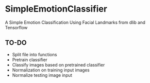 # SimpleEmotionClassifier
A Simple Emotion Classification Using Facial Landmarks from dlib and Tensorflow

TO-DO
-----
* Split file into functions
* Pretrain classifier
* Classify images based on pretrained classifier 
* Normalization on training input images
* Normalize testing image input
